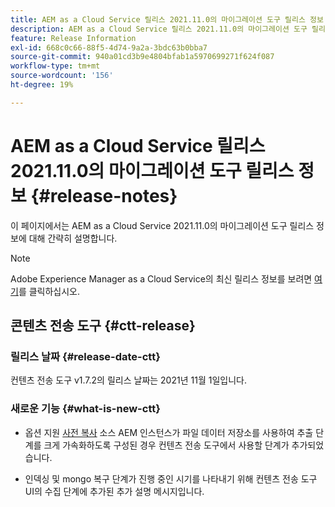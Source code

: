 ```yaml
---
title: AEM as a Cloud Service 릴리스 2021.11.0의 마이그레이션 도구 릴리스 정보
description: AEM as a Cloud Service 릴리스 2021.11.0의 마이그레이션 도구 릴리스 정보
feature: Release Information
exl-id: 668c0c66-88f5-4d74-9a2a-3bdc63b0bba7
source-git-commit: 940a01cd3b9e4804bfab1a5970699271f624f087
workflow-type: tm+mt
source-wordcount: '156'
ht-degree: 19%

---
```


# AEM as a Cloud Service 릴리스 2021.11.0의 마이그레이션 도구 릴리스 정보 {#release-notes}

이 페이지에서는 AEM as a Cloud Service 2021.11.0의 마이그레이션 도구 릴리스 정보에 대해 간략히 설명합니다.

>[!NOTE]
>Adobe Experience Manager as a Cloud Service의 최신 릴리스 정보를 보려면 [여기](https://experienceleague.adobe.com/docs/experience-manager-cloud-service/release-notes/aem-cloud-changes.html?lang=ko-kr)를 클릭하십시오.

## 콘텐츠 전송 도구 {#ctt-release}

### 릴리스 날짜 {#release-date-ctt}

컨텐츠 전송 도구 v1.7.2의 릴리스 날짜는 2021년 11월 1일입니다.

### 새로운 기능 {#what-is-new-ctt}

* 옵션 지원 [사전 복사](https://experienceleague.adobe.com/docs/experience-manager-cloud-service/moving/cloud-migration/content-transfer-tool/handling-large-content-repositories.html?lang=en) 소스 AEM 인스턴스가 파일 데이터 저장소를 사용하여 추출 단계를 크게 가속화하도록 구성된 경우 컨텐츠 전송 도구에서 사용할 단계가 추가되었습니다.

* 인덱싱 및 mongo 복구 단계가 진행 중인 시기를 나타내기 위해 컨텐츠 전송 도구 UI의 수집 단계에 추가된 추가 설명 메시지입니다.
